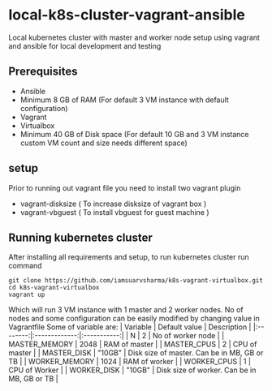 # local-k8s-cluster-vagrant-ansible

Local kubernetes cluster with master and worker node setup using vagrant and ansible for local development and testing

## Prerequisites
- Ansible
- Minimum 8 GB of RAM (For default 3 VM instance with default configuration)
- Vagrant
- Virtualbox
- Minimum 40 GB of Disk space (For default 10 GB and 3 VM instance custom VM count and size needs different space)

## setup
Prior to running out vagrant file you need to install two vagrant plugin
- vagrant-disksize ( To increase disksize of vagrant box )
- vagrant-vbguest ( To install vbguest for guest machine )

## Running kubernetes cluster
After installing all requirements and setup, to run kubernetes cluster run command
```
git clone https://github.com/iamsuarvsharma/k8s-vagrant-virtualbox.git
cd k8s-vagrant-virtualbox
vagrant up
```
Which will run 3 VM instance with 1 master and 2  worker nodes.
No of nodes and some configuration can be easily modified by changing value in Vagrantfile
Some of variable are:
| Variable | Default value | Description |
|:--------:|:-------------:|:-----------:|
| N        | 2             | No of worker node |
| MASTER_MEMORY   | 2048   | RAM of master |
| MASTER_CPUS     | 2      | CPU of master |
| MASTER_DISK     | "10GB" | Disk size of master. Can be in MB, GB or TB |
| WORKER_MEMORY   | 1024   | RAM of worker |
| WORKER_CPUS     | 1      | CPU of Worker |
| WORKER_DISK     | "10GB" | Disk size of worker. Can be in MB, GB or TB |
